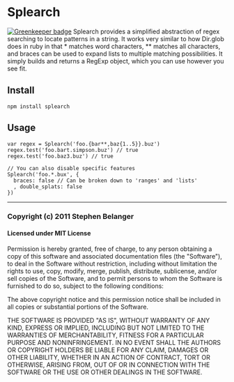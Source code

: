 # Splearch

[![Greenkeeper badge](https://badges.greenkeeper.io/Qard/splearch.svg)](https://greenkeeper.io/)
Splearch provides a simplified abstraction of regex searching to locate patterns in a string. It works very similar to how Dir.glob does in ruby in that * matches word characters, ** matches all characters, and braces can be used to expand lists to multiple matching possibilities. It simply builds and returns a RegExp object, which you can use however you see fit.

## Install

    npm install splearch

## Usage

    var regex = Splearch('foo.{bar**,baz{1..5}}.buz')
    regex.test('foo.bart.simpson.buz') // true
    regex.test('foo.baz3.buz') // true

    // You can also disable specific features
    Splearch('foo.*.bux', {
      braces: false // Can be broken down to 'ranges' and 'lists'
      , double_splats: false
    })

---

### Copyright (c) 2011 Stephen Belanger
#### Licensed under MIT License

Permission is hereby granted, free of charge, to any person obtaining a copy of this software and associated documentation files (the "Software"), to deal in the Software without restriction, including without limitation the rights to use, copy, modify, merge, publish, distribute, sublicense, and/or sell copies of the Software, and to permit persons to whom the Software is furnished to do so, subject to the following conditions:

The above copyright notice and this permission notice shall be included in all copies or substantial portions of the Software.

THE SOFTWARE IS PROVIDED "AS IS", WITHOUT WARRANTY OF ANY KIND, EXPRESS OR IMPLIED, INCLUDING BUT NOT LIMITED TO THE WARRANTIES OF MERCHANTABILITY, FITNESS FOR A PARTICULAR PURPOSE AND NONINFRINGEMENT. IN NO EVENT SHALL THE AUTHORS OR COPYRIGHT HOLDERS BE LIABLE FOR ANY CLAIM, DAMAGES OR OTHER LIABILITY, WHETHER IN AN ACTION OF CONTRACT, TORT OR OTHERWISE, ARISING FROM, OUT OF OR IN CONNECTION WITH THE SOFTWARE OR THE USE OR OTHER DEALINGS IN THE SOFTWARE.